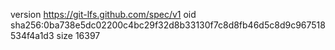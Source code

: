 version https://git-lfs.github.com/spec/v1
oid sha256:0ba738e5dc02200c4bc29f32d8b33130f7c8d8fb46d5c8d9c967518534f4a1d3
size 16397
